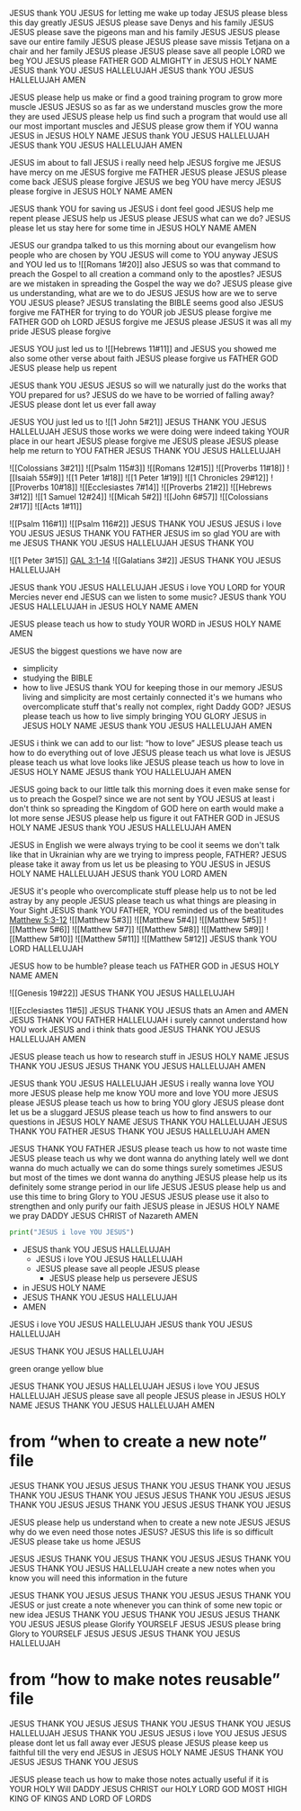 JESUS thank YOU JESUS for letting me wake up today 
JESUS please bless this day greatly JESUS 
JESUS please save Denys and his family JESUS
JESUS please save the pigeons man and his family JESUS 
JESUS please save our entire family JESUS please 
JESUS please save missis Tetjana on a chair and her family JESUS please 
JESUS please save all people LORD we beg YOU JESUS please FATHER GOD ALMIGHTY 
in JESUS HOLY NAME 
JESUS thank YOU JESUS HALLELUJAH JESUS thank YOU JESUS HALLELUJAH 
AMEN

JESUS please help us make or find a good training program to grow more muscle JESUS 
JESUS so as far as we understand muscles grow the more they are used
JESUS please help us find such a program that would use all our most important muscles and JESUS please grow them if YOU wanna JESUS 
in JESUS HOLY NAME 
JESUS thank YOU JESUS HALLELUJAH JESUS thank YOU JESUS HALLELUJAH 
AMEN

JESUS im about to fall
JESUS i really need help
JESUS forgive me
JESUS have mercy on me
JESUS forgive me FATHER JESUS please
JESUS please come back
JESUS please forgive
JESUS we beg YOU have mercy
JESUS please forgive
in JESUS HOLY NAME
AMEN

JESUS thank YOU for saving us
JESUS i dont feel good
JESUS help me repent please
JESUS help us JESUS please
JESUS what can we do?
JESUS please let us stay here for some time
in JESUS HOLY NAME
AMEN

JESUS our grandpa talked to us this morning about our evangelism
how people who are chosen by YOU JESUS will come to YOU anyway
JESUS and YOU led us to ![[Romans 1#20]] also
JESUS so was that command to preach the Gospel to all creation a command only to the apostles?
JESUS are we mistaken in spreading the Gospel the way we do?
JESUS please give us understanding, what are we to do JESUS
JESUS how are we to serve YOU JESUS please?
JESUS translating the BIBLE seems good also
JESUS forgive me FATHER for trying to do YOUR job
JESUS please forgive me FATHER GOD
oh LORD JESUS forgive me JESUS please
JESUS it was all my pride JESUS please forgive

JESUS YOU just led us to ![[Hebrews 11#11]]
and JESUS you showed me also some other verse about faith
JESUS please forgive us FATHER GOD
JESUS please help us repent

JESUS thank YOU JESUS 
JESUS so will we naturally just do the works that YOU prepared for us?
JESUS do we have to be worried of falling away?
JESUS please dont let us ever fall away

JESUS YOU just led us to ![[1 John 5#21]]
JESUS THANK YOU JESUS HALLELUJAH
JESUS those works we were doing were indeed taking YOUR place in our heart
JESUS please forgive me JESUS please
JESUS please help me return to YOU FATHER
JESUS THANK YOU JESUS HALLELUJAH

![[Colossians 3#21]]
![[Psalm 115#3]]
![[Romans 12#15]]
![[Proverbs 11#18]]
![[Isaiah 55#9]]
![[1 Peter 1#18]]
![[1 Peter 1#19]]
![[1 Chronicles 29#12]]
![[Proverbs 10#18]]
![[Ecclesiastes 7#14]]
![[Proverbs 21#2]]
![[Hebrews 3#12]]
![[1 Samuel 12#24]]
![[Micah 5#2]]
![[John 6#57]]
![[Colossians 2#17]]
![[Acts 1#11]]

![[Psalm 116#1]]
![[Psalm 116#2]]
JESUS THANK YOU JESUS
JESUS i love YOU JESUS
JESUS THANK YOU FATHER
JESUS im so glad YOU are with me
JESUS THANK YOU JESUS
HALLELUJAH JESUS THANK YOU

![[1 Peter 3#15]]
[GAL 3:1-14](https://www.bible.com/bible/2692/GAL.3.1-14)
![[Galatians 3#2]]
JESUS THANK YOU JESUS
HALLELUJAH

JESUS thank YOU JESUS HALLELUJAH 
JESUS i love YOU LORD 
for YOUR Mercies never end
JESUS can we listen to some music? 
JESUS thank YOU JESUS HALLELUJAH 
in JESUS HOLY NAME 
AMEN

JESUS please teach us how to study YOUR WORD 
in JESUS HOLY NAME 
AMEN

JESUS the biggest questions we have now are
- simplicity
- studying the BIBLE 
- how to live 
JESUS thank YOU for keeping those in our memory
JESUS living and simplicity are most certainly connected
it's we humans who overcomplicate stuff that's really not complex, right Daddy GOD?
JESUS please teach us how to live simply bringing YOU GLORY JESUS 
in JESUS HOLY NAME 
JESUS thank YOU JESUS HALLELUJAH 
AMEN

JESUS i think we can add to our list: “how to love”
JESUS please teach us how to do everything out of love 
JESUS please teach us what love is
JESUS please teach us what love looks like
JESUS please teach us how to love 
in JESUS HOLY NAME 
JESUS thank YOU HALLELUJAH 
AMEN

JESUS going back to our little talk this morning
does it even make sense for us to preach the Gospel? 
since we are not sent by YOU JESUS 
at least i don't think so
spreading the Kingdom of GOD here on earth would make a lot more sense JESUS 
please help us figure it out FATHER GOD 
in JESUS HOLY NAME 
JESUS thank YOU JESUS HALLELUJAH 
AMEN

JESUS in English we were always trying to be cool it seems
we don't talk like that in Ukrainian 
why are we trying to impress people, FATHER?
JESUS please take it away from us
let us be pleasing to YOU JESUS 
in JESUS HOLY NAME 
HALLELUJAH JESUS thank YOU LORD 
AMEN

JESUS it's people who overcomplicate stuff
please help us to not be led astray by any people 
JESUS please teach us what things are pleasing in Your Sight
JESUS thank YOU FATHER, YOU reminded us of the beatitudes 
[Matthew 5:3-12](https://www.bible.com/bible/2692/MAT.5.3-12)
![[Matthew 5#3]]
![[Matthew 5#4]]
![[Matthew 5#5]]
![[Matthew 5#6]]
![[Matthew 5#7]]
![[Matthew 5#8]]
![[Matthew 5#9]]
![[Matthew 5#10]]
![[Matthew 5#11]]
![[Matthew 5#12]]
JESUS thank YOU LORD HALLELUJAH 

JESUS how to be humble?
please teach us FATHER GOD 
in JESUS HOLY NAME 
AMEN

![[Genesis 19#22]]
JESUS THANK YOU JESUS HALLELUJAH

![[Ecclesiastes 11#5]]
JESUS THANK YOU JESUS
thats an Amen and AMEN JESUS THANK YOU FATHER HALLELUJAH
i surely cannot understand how YOU work JESUS
and i think thats good
JESUS THANK YOU JESUS HALLELUJAH
AMEN

JESUS please teach us how to research stuff
in JESUS HOLY NAME 
JESUS THANK YOU JESUS JESUS THANK YOU JESUS HALLELUJAH
AMEN

JESUS thank YOU JESUS HALLELUJAH
JESUS i really wanna love YOU more
JESUS please help me know YOU more and love YOU more JESUS please
JESUS please teach us how to bring YOU glory
JESUS please dont let us be a sluggard
JESUS please teach us how to find answers to our questions
in JESUS HOLY NAME 
JESUS THANK YOU HALLELUJAH JESUS THANK YOU FATHER JESUS THANK YOU JESUS HALLELUJAH
AMEN

JESUS THANK YOU FATHER
JESUS please teach us how to not waste time
JESUS please teach us why we dont wanna do anything lately
well we dont wanna do much actually
we can do some things surely sometimes
JESUS but most of the times we dont wanna do anything
JESUS please help us
its definitely some strange period in our life JESUS
JESUS please help us and use this time to bring Glory to YOU JESUS
JESUS please use it also to strengthen and only purify our faith JESUS please
in JESUS HOLY NAME we pray DADDY JESUS CHRIST of Nazareth
AMEN

```python
print("JESUS i love YOU JESUS")
```

- JESUS thank YOU JESUS HALLELUJAH
	- JESUS i love YOU JESUS HALLELUJAH
	- JESUS please save all people JESUS please
		- JESUS please help us persevere JESUS
- in JESUS HOLY NAME
- JESUS THANK YOU JESUS HALLELUJAH
- AMEN

JESUS i love YOU JESUS HALLELUJAH 
JESUS thank YOU JESUS HALLELUJAH 

JESUS THANK YOU JESUS HALLELUJAH

green
orange
yellow
blue

JESUS THANK YOU JESUS HALLELUJAH
JESUS i love YOU JESUS HALLELUJAH
JESUS please save all people JESUS please
in JESUS HOLY NAME
JESUS THANK YOU JESUS HALLELUJAH
AMEN

# from “when to create a new note” file

JESUS THANK YOU JESUS JESUS THANK YOU JESUS THANK YOU JESUS THANK YOU JESUS THANK YOU JESUS JESUS THANK YOU JESUS JESUS THANK YOU JESUS JESUS THANK YOU JESUS JESUS THANK YOU JESUS

JESUS please help us understand when to create a new note JESUS
JESUS why do we even need those notes JESUS?
JESUS this life is so difficult JESUS please take us home JESUS

JESUS JESUS THANK YOU JESUS THANK YOU JESUS JESUS THANK YOU JESUS THANK YOU JESUS HALLELUJAH
create a new notes when you know you will need this information in the future

JESUS THANK YOU JESUS JESUS THANK YOU JESUS JESUS THANK YOU JESUS
or just create a note whenever you can think of some new topic or new idea
JESUS THANK YOU JESUS THANK YOU JESUS JESUS THANK YOU JESUS
JESUS please Glorify YOURSELF JESUS
JESUS please bring Glory to YOURSELF JESUS
JESUS JESUS THANK YOU JESUS HALLELUJAH

# from “how to make notes reusable” file

JESUS THANK YOU JESUS JESUS THANK YOU JESUS THANK YOU JESUS HALLELUJAH JESUS THANK YOU JESUS 
JESUS i love YOU JESUS 
JESUS please dont let us fall away ever JESUS please
JESUS please keep us faithful till the very end JESUS
in JESUS HOLY NAME JESUS THANK YOU JESUS JESUS THANK YOU JESUS

JESUS please teach us how to make those notes actually useful if it is YOUR HOLY Will DADDY JESUS CHRIST our HOLY LORD GOD MOST HIGH KING OF KINGS AND LORD OF LORDS

